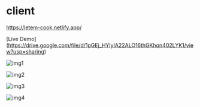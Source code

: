 # client

https://letem-cook.netlify.app/

[Live Demo]
(https://drive.google.com/file/d/1pGEj_HYlyIA22ALO16thGKhqn402LYK1/view?usp=sharing)




![img1](https://user-images.githubusercontent.com/109620687/235511621-b5e1fe27-fc6e-4513-8973-f70e8542aec7.png)

![img2](https://user-images.githubusercontent.com/109620687/235511653-796187be-155d-4562-91a8-d7d9de4b9f05.png)

![img3](https://user-images.githubusercontent.com/109620687/235511677-fd74f809-5e3f-4647-a6ca-378807da05b8.png)

![img4](https://user-images.githubusercontent.com/109620687/235511704-f9d65f00-373c-4dfb-8d51-01eb41751cbd.png)
